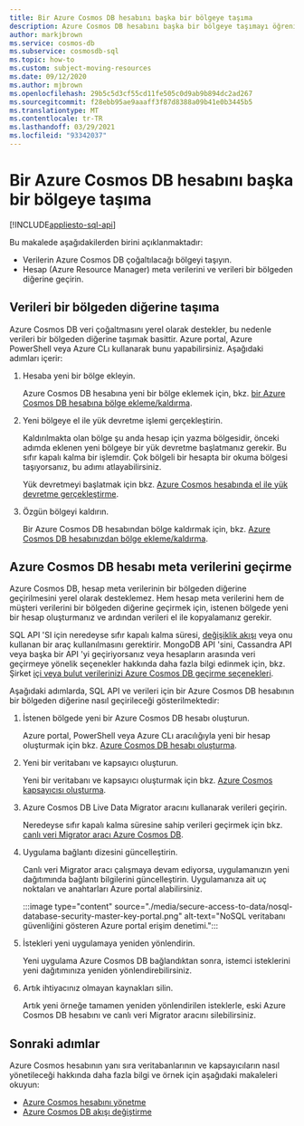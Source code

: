 ```yaml
---
title: Bir Azure Cosmos DB hesabını başka bir bölgeye taşıma
description: Azure Cosmos DB hesabını başka bir bölgeye taşımayı öğrenin.
author: markjbrown
ms.service: cosmos-db
ms.subservice: cosmosdb-sql
ms.topic: how-to
ms.custom: subject-moving-resources
ms.date: 09/12/2020
ms.author: mjbrown
ms.openlocfilehash: 29b5c5d3cf55cd11fe505c0d9ab9b894dc2ad267
ms.sourcegitcommit: f28ebb95ae9aaaff3f87d8388a09b41e0b3445b5
ms.translationtype: MT
ms.contentlocale: tr-TR
ms.lasthandoff: 03/29/2021
ms.locfileid: "93342037"
---
```

# <a name="move-an-azure-cosmos-db-account-to-another-region"></a>Bir Azure Cosmos DB hesabını başka bir bölgeye taşıma
[!INCLUDE[appliesto-sql-api](includes/appliesto-sql-api.md)]

Bu makalede aşağıdakilerden birini açıklanmaktadır:

- Verilerin Azure Cosmos DB çoğaltılacağı bölgeyi taşıyın.
- Hesap (Azure Resource Manager) meta verilerini ve verileri bir bölgeden diğerine geçirin.

## <a name="move-data-from-one-region-to-another"></a>Verileri bir bölgeden diğerine taşıma

Azure Cosmos DB veri çoğaltmasını yerel olarak destekler, bu nedenle verileri bir bölgeden diğerine taşımak basittir. Azure portal, Azure PowerShell veya Azure CLı kullanarak bunu yapabilirsiniz. Aşağıdaki adımları içerir:

1. Hesaba yeni bir bölge ekleyin.

    Azure Cosmos DB hesabına yeni bir bölge eklemek için, bkz. [bir Azure Cosmos DB hesabına bölge ekleme/kaldırma](how-to-manage-database-account.md#addremove-regions-from-your-database-account).

1. Yeni bölgeye el ile yük devretme işlemi gerçekleştirin.

    Kaldırılmakta olan bölge şu anda hesap için yazma bölgesidir, önceki adımda eklenen yeni bölgeye bir yük devretme başlatmanız gerekir. Bu sıfır kapalı kalma bir işlemdir. Çok bölgeli bir hesapta bir okuma bölgesi taşıyorsanız, bu adımı atlayabilirsiniz. 
    
    Yük devretmeyi başlatmak için bkz. [Azure Cosmos hesabında el ile yük devretme gerçekleştirme](how-to-manage-database-account.md#manual-failover).

1. Özgün bölgeyi kaldırın.

    Bir Azure Cosmos DB hesabından bölge kaldırmak için, bkz. [Azure Cosmos DB hesabınızdan bölge ekleme/kaldırma](how-to-manage-database-account.md#addremove-regions-from-your-database-account).

## <a name="migrate-azure-cosmos-db-account-metadata"></a>Azure Cosmos DB hesabı meta verilerini geçirme

Azure Cosmos DB, hesap meta verilerinin bir bölgeden diğerine geçirilmesini yerel olarak desteklemez. Hem hesap meta verilerini hem de müşteri verilerini bir bölgeden diğerine geçirmek için, istenen bölgede yeni bir hesap oluşturmanız ve ardından verileri el ile kopyalamanız gerekir. 

SQL API 'SI için neredeyse sıfır kapalı kalma süresi, [değişiklik akışı](change-feed.md) veya onu kullanan bir araç kullanılmasını gerektirir. MongoDB API 'sini, Cassandra API veya başka bir API 'yi geçiriyorsanız veya hesapların arasında veri geçirmeye yönelik seçenekler hakkında daha fazla bilgi edinmek için, bkz. Şirket [içi veya bulut verilerinizi Azure Cosmos DB geçirme seçenekleri](cosmosdb-migrationchoices.md). 

Aşağıdaki adımlarda, SQL API ve verileri için bir Azure Cosmos DB hesabının bir bölgeden diğerine nasıl geçirileceği gösterilmektedir:

1. İstenen bölgede yeni bir Azure Cosmos DB hesabı oluşturun.

    Azure portal, PowerShell veya Azure CLı aracılığıyla yeni bir hesap oluşturmak için bkz. [Azure Cosmos DB hesabı oluşturma](how-to-manage-database-account.md#create-an-account).

1. Yeni bir veritabanı ve kapsayıcı oluşturun.

    Yeni bir veritabanı ve kapsayıcı oluşturmak için bkz. [Azure Cosmos kapsayıcısı oluşturma](how-to-create-container.md).

1. Azure Cosmos DB Live Data Migrator aracını kullanarak verileri geçirin.

    Neredeyse sıfır kapalı kalma süresine sahip verileri geçirmek için bkz. [canlı veri Migrator aracı Azure Cosmos DB](https://github.com/Azure-Samples/azure-cosmosdb-live-data-migrator).

1. Uygulama bağlantı dizesini güncelleştirin.

    Canlı veri Migrator aracı çalışmaya devam ediyorsa, uygulamanızın yeni dağıtımında bağlantı bilgilerini güncelleştirin. Uygulamanıza ait uç noktaları ve anahtarları Azure portal alabilirsiniz.

    :::image type="content" source="./media/secure-access-to-data/nosql-database-security-master-key-portal.png" alt-text="NoSQL veritabanı güvenliğini gösteren Azure portal erişim denetimi.":::

1. İstekleri yeni uygulamaya yeniden yönlendirin.

    Yeni uygulama Azure Cosmos DB bağlandıktan sonra, istemci isteklerini yeni dağıtımınıza yeniden yönlendirebilirsiniz.

1. Artık ihtiyacınız olmayan kaynakları silin.

    Artık yeni örneğe tamamen yeniden yönlendirilen isteklerle, eski Azure Cosmos DB hesabını ve canlı veri Migrator aracını silebilirsiniz.

## <a name="next-steps"></a>Sonraki adımlar

Azure Cosmos hesabının yanı sıra veritabanlarının ve kapsayıcıların nasıl yönetileceği hakkında daha fazla bilgi ve örnek için aşağıdaki makaleleri okuyun:

* [Azure Cosmos hesabını yönetme](how-to-manage-database-account.md)
* [Azure Cosmos DB akışı değiştirme](change-feed.md)
